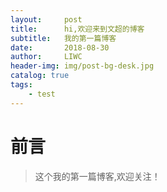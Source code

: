 ```yaml
---
layout:     post
title:      hi,欢迎来到文超的博客
subtitle:   我的第一篇博客
date:       2018-08-30
author:     LIWC
header-img: img/post-bg-desk.jpg
catalog: true
tags:
    - test
---
```

# 前言

>这个我的第一篇博客,欢迎关注！
